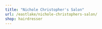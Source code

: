 ```yaml
---
title: "Nichole Christopher's Salon"
url: /eastlake/nichole-christophers-salon/
shop: hairdresser
---
```


